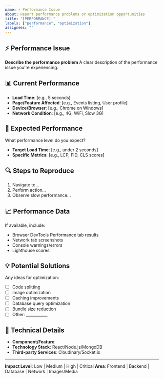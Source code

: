 ```yaml
---
name: ⚡ Performance Issue
about: Report performance problems or optimization opportunities
title: "[PERFORMANCE] "
labels: ["performance", "optimization"]
assignees: ""
---
```


## ⚡ Performance Issue

**Describe the performance problem**
A clear description of the performance issue you're experiencing.

## 📊 Current Performance
- **Load Time**: [e.g., 5 seconds]
- **Page/Feature Affected**: [e.g., Events listing, User profile]
- **Device/Browser**: [e.g., Chrome on Windows]
- **Network Condition**: [e.g., 4G, WiFi, Slow 3G]

## 🎯 Expected Performance
What performance level do you expect?
- **Target Load Time**: [e.g., under 2 seconds]
- **Specific Metrics**: [e.g., LCP, FID, CLS scores]

## 🔍 Steps to Reproduce
1. Navigate to...
2. Perform action...
3. Observe slow performance...

## 📈 Performance Data
If available, include:
- Browser DevTools Performance tab results
- Network tab screenshots
- Console warnings/errors
- Lighthouse scores

## 💡 Potential Solutions
Any ideas for optimization:
- [ ] Code splitting
- [ ] Image optimization
- [ ] Caching improvements
- [ ] Database query optimization
- [ ] Bundle size reduction
- [ ] Other: ___________

## 🔧 Technical Details
- **Component/Feature**: 
- **Technology Stack**: React/Node.js/MongoDB
- **Third-party Services**: Cloudinary/Socket.io

---
**Impact Level**: Low | Medium | High | Critical
**Area**: Frontend | Backend | Database | Network | Images/Media
